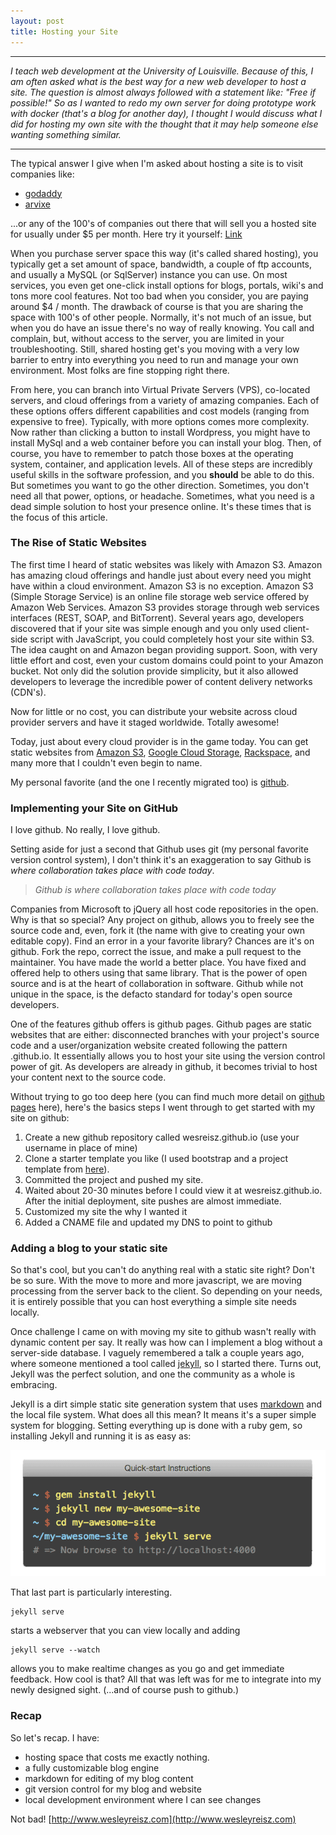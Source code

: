 ```yaml
---
layout: post
title: Hosting your Site 
---
```


-----
*I teach web development at the University of Louisville. Because of this, I am often asked what is the best way for a new web developer to host a site. The question is almost always followed with a statement like: "Free if possible!" So as I wanted to redo my own server for doing prototype work with docker (that's a blog for another day), I thought I would discuss what I did for hosting my own site with the thought that it may help someone else wanting something similar.*

-----

The typical answer I give when I'm asked about hosting a site is to visit companies like: 

* [godaddy](http://www.godaddy.com)
* [arvixe](http://www.arvixe.com)

...or any of the 100's of companies out there that will sell you a hosted site for usually under $5 per month. Here try it yourself: [Link](http://lmgtfy.com/?q=web+hosting+cheap)

When you purchase server space this way (it's called shared hosting), you typically get a set amount of space, bandwidth, a couple of ftp accounts, and usually a MySQL (or SqlServer) instance you can use. On most services, you even get one-click install options for blogs, portals, wiki's and tons more cool features. Not too bad when you consider, you are paying around $4 / month. The drawback of course is that you are sharing the space with 100's of other people. Normally, it's not much of an issue, but  when you do have an issue there's no way of really knowing. You call and complain, but, without access to the server, you are limited in your troubleshooting. Still, shared hosting get's you moving with a very low barrier to entry into everything you need to run and manage your own environment. Most folks are fine stopping right there.

From here, you can branch into Virtual Private Servers (VPS), co-located servers, and cloud offerings from a variety of amazing companies. Each of these options offers different capabilities and cost models (ranging from expensive to free). Typically, with more options comes more complexity. Now rather than clicking a button to install Wordpress, you might have to install MySql and a web container before you can install your blog. Then, of course, you have to remember to patch those boxes at the operating system, container, and application levels. All of these steps are incredibly useful skills in the software profession, and you **should** be able to do this. But sometimes you want to go the other direction. Sometimes, you don't need all that power, options, or headache. Sometimes, what you need is a dead simple solution to host your presence online. It's these times that is the focus of this article.

### The Rise of Static Websites

The first time I heard of static websites was likely with Amazon S3. Amazon has amazing cloud offerings and handle just about every need you might have within a cloud environment. Amazon S3 is no exception. Amazon S3 (Simple Storage Service) is an online file storage web service offered by Amazon Web Services. Amazon S3 provides storage through web services interfaces (REST, SOAP, and BitTorrent). Several years ago, developers discovered that if your site was simple enough and you only used client-side script with JavaScript, you could completely host your site within S3. The idea caught on and Amazon began providing support. Soon, with very little effort and cost, even your custom domains could point to your Amazon bucket. Not only did the solution provide simplicity, but it also allowed developers to leverage the incredible power of content delivery networks (CDN's). 

Now for little or no cost, you can distribute your website across cloud provider servers and have it staged worldwide. Totally awesome!

Today, just about every cloud provider is in the game today. You can get static websites from [Amazon S3](http://docs.aws.amazon.com/AmazonS3/latest/dev/WebsiteHosting.html), [Google Cloud Storage](https://cloud.google.com/storage/docs/website-configuration), [Rackspace](http://docs.rackspace.com/files/api/v1/cf-devguide/content/Create_Static_Website-dle4000.html), and many more that I couldn't even begin to name. 

My personal favorite (and the one I recently migrated too) is [github](https://pages.github.com/).  

### Implementing your Site on GitHub

I love github. No really, I love github. 

Setting aside for just a second that Github uses git (my personal favorite version control system), I don't think it's an exaggeration to say Github is *where collaboration takes place with code today*. 

> *Github is where collaboration takes place with code today*

Companies from Microsoft to jQuery all host code repositories in the open. Why is that so special? Any project on github, allows you to freely see the source code and, even, fork it (the name with give to creating your own editable copy). Find an error in a your favorite library? Chances are it's on github. Fork the repo, correct the issue, and make a pull request to the maintainer. You have made the world a better place. You have fixed and offered help to others using that same library. That is the power of open source and is at the heart of collaboration in software. Github while not unique in the space, is the defacto standard for today's open source developers. 

One of the features github offers is github pages. Github pages are static websites that are either: disconnected branches with your project's source code and a user/organization website created following the pattern <username>.github.io. It essentially allows you to host your site using the version control power of git. As developers are already in github, it becomes trivial to host your content next to the source code.
	
Without trying to go too deep here (you can find much more detail on [github pages](https://pages.github.com/) here), here's the basics steps I went through to get started with my site on github:

1. Create a new github repository called wesreisz.github.io (use your username in place of mine)
1. Clone a starter template you like (I used bootstrap and a project template from [here](http://startbootstrap.com/)).
1. Committed the project and pushed my site.
1. Waited about 20-30 minutes before I could view it at wesreisz.github.io. After the initial deployment, site pushes are almost immediate.
1. Customized my site the why I wanted it
1. Added a CNAME file and updated my DNS to point to github

### Adding a blog to your static site

So that's cool, but you can't do anything real with a static site right? Don't be so sure. With the move to more and more javascript, we are moving processing from the server back to the client. So depending on your needs, it is entirely possible that you can host everything a simple site needs locally.

Once challenge I came on with moving my site to github wasn't really with dynamic content per say. It really was how can I implement a blog without a server-side database. I vaguely remembered a talk a couple years ago, where someone mentioned a tool called [jekyll](http://jekyllrb.com/), so I started there. Turns out, Jekyll was the perfect solution, and one the community as a whole is embracing.

Jekyll is a dirt simple static site generation system that uses [markdown](http://en.wikipedia.org/wiki/Markdown) and the local file system. What does all this mean? It means it's a super simple system for blogging. Setting everything up is done with a ruby gem, so installing Jekyll and running it is as easy as:

![Installing Jekyll](/images/moving_to_github/install.png)

That last part is particularly interesting. 
```
jekyll serve 
```
starts a webserver that you can view locally and adding
```
jekyll serve --watch
```
allows you to make realtime changes as you go and get immediate feedback. How cool is that? All that was left was for me to integrate into my newly designed sight. (...and of course push to github.)

### Recap
So let's recap. I have:

* hosting space that costs me exactly nothing.
* a fully customizable blog engine
* markdown for editing of my blog content
* git version control for my blog and website 
* local development environment where I can see changes

Not bad! [http://www.wesleyreisz.com](http://www.wesleyreisz.com)

	
	










